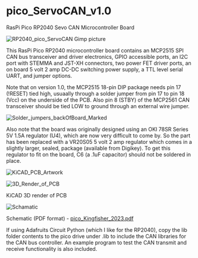 # pico_ServoCAN_v1.0
RasPi Pico RP2040 Sevo CAN Microcontroller Board

![RP2040_pico_ServoCAN Gimp picture](https://github.com/jebradshaw/pico_ServoCAN_v1.0/assets/5246863/c29b8548-cf97-40f7-bbad-c00d1fd12476)

This RasPi Pico RP2040 microcontroller board contains an MCP2515 SPI CAN bus transceiver and driver electronics, GPIO accessible ports, an I2C port with STEMMA and JST-XH connectors, two power FET driver ports, an on board 5 volt 2 amp DC-DC switching power supply, a TTL level serial UART, and jumper options.

Note that on version 1.0, the MCP2515 18-pin DIP package needs pin 17 (!RESET) tied high, usuaally through a solder jumper from pin 17 to pin 18 (Vcc) on the underside of the PCB.
  Also pin 8 (STBY) of the MCP2561 CAN transceiver should be tied LOW to ground through an external wire jumper.
  
![Solder_jumpers_backOfBoard_Marked](https://github.com/jebradshaw/pico_ServoCAN_v1.0/assets/5246863/46214bf9-9015-4f3b-b776-d11d8ca13050)


Also note that the board was originally designed using an OKI 78SR Series 5V 1.5A regulator (U4), which are now very difficult to come by.  So the part has been replaced with a VR20S05 5 volt 2 amp regulator which comes in a slightly larger, sealed, package (available from Digikey).  To get this regulator to fit on the board, C6 (a .1uF capacitor) should not be soldered in place.

![KiCAD_PCB_Artwork](https://github.com/jebradshaw/pico_ServoCAN_v1.0/assets/5246863/dace43ad-c81a-4756-9326-021f57ee2c05)

![3D_Render_of_PCB](https://github.com/jebradshaw/pico_ServoCAN_v1.0/assets/5246863/a911d34e-cfc2-46b8-be41-5ea7473034b4)

KiCAD 3D render of PCB

![Schamatic](https://github.com/jebradshaw/pico_ServoCAN_v1.0/assets/5246863/dc132d68-9685-4170-b8d4-9f60317bf44c)

Schematic (PDF format) - [pico_Kingfisher_2023.pdf](https://github.com/jebradshaw/pico_ServoCAN_v1.0/files/12242137/pico_Kingfisher_2023.pdf)


  If using Adafruits Circuit Python (which I like for the RP2040), copy the lib folder contents to the pico drive under .lib to include the CAN libraries for the CAN bus controller.  An example program to test the CAN transmit and receive functionality is also included.


